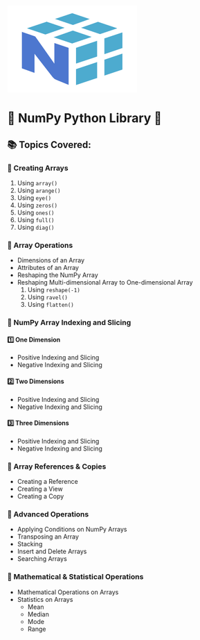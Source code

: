 <img src="numpy-logo.svg" alt="NumPy Logo" style="width: 300px; height: 200px;">

# 🧮 NumPy Python Library 🧮

## 📚 Topics Covered:

### 🔹 Creating Arrays
1. Using `array()`
2. Using `arange()`
3. Using `eye()`
4. Using `zeros()`
5. Using `ones()`
6. Using `full()`
7. Using `diag()`

### 🔹 Array Operations
- Dimensions of an Array
- Attributes of an Array
- Reshaping the NumPy Array
- Reshaping Multi-dimensional Array to One-dimensional Array
  1. Using `reshape(-1)`
  2. Using `ravel()`
  3. Using `flatten()`

### 🔹 NumPy Array Indexing and Slicing
#### 1️⃣ One Dimension
   - Positive Indexing and Slicing
   - Negative Indexing and Slicing
#### 2️⃣ Two Dimensions
   - Positive Indexing and Slicing
   - Negative Indexing and Slicing
#### 3️⃣ Three Dimensions
   - Positive Indexing and Slicing
   - Negative Indexing and Slicing

### 🔹 Array References & Copies
- Creating a Reference
- Creating a View
- Creating a Copy

### 🔹 Advanced Operations
- Applying Conditions on NumPy Arrays
- Transposing an Array
- Stacking
- Insert and Delete Arrays
- Searching Arrays

### 🔹 Mathematical & Statistical Operations
- Mathematical Operations on Arrays
- Statistics on Arrays
  - Mean
  - Median
  - Mode
  - Range
